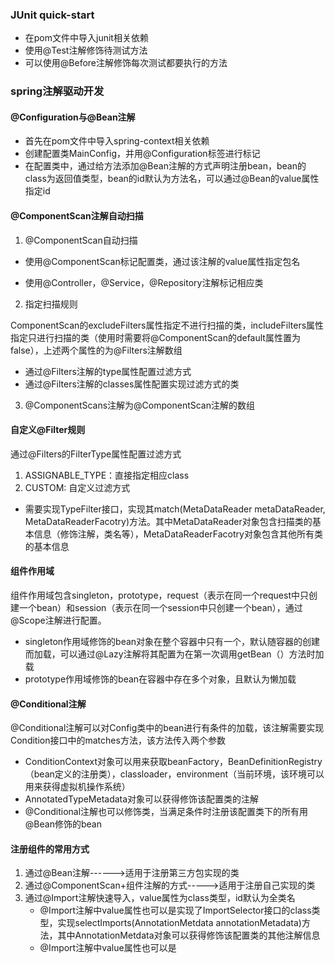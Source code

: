 ### JUnit quick-start

- 在pom文件中导入junit相关依赖
- 使用@Test注解修饰待测试方法
- 可以使用@Before注解修饰每次测试都要执行的方法

### spring注解驱动开发

#### @Configuration与@Bean注解

+ 首先在pom文件中导入spring-context相关依赖
+ 创建配置类MainConfig，并用@Configuration标签进行标记
+ 在配置类中，通过给方法添加@Bean注解的方式声明注册bean，bean的class为返回值类型，bean的id默认为方法名，可以通过@Bean的value属性指定id

#### @ComponentScan注解自动扫描

1. @ComponentScan自动扫描

+ 使用@ComponentScan标记配置类，通过该注解的value属性指定包名

 - 使用@Controller，@Service，@Repository注解标记相应类

2. 指定扫描规则

ComponentScan的excludeFilters属性指定不进行扫描的类，includeFilters属性指定只进行扫描的类（使用时需要将@ComponentScan的default属性置为false），上述两个属性的为@Filters注解数组

- 通过@Filters注解的type属性配置过滤方式
- 通过@Filters注解的classes属性配置实现过滤方式的类

3. @ComponentScans注解为@ComponentScan注解的数组

#### 自定义@Filter规则

通过@Filters的FilterType属性配置过滤方式

1. ASSIGNABLE_TYPE：直接指定相应class
2. CUSTOM: 自定义过滤方式

+ 需要实现TypeFilter接口，实现其match(MetaDataReader metaDataReader, MetaDataReaderFacotry)方法。其中MetaDataReader对象包含扫描类的基本信息（修饰注解，类名等），MetaDataReaderFacotry对象包含其他所有类的基本信息

#### 组件作用域

组件作用域包含singleton，prototype，request（表示在同一个request中只创建一个bean）和session（表示在同一个session中只创建一个bean），通过@Scope注解进行配置。

+ singleton作用域修饰的bean对象在整个容器中只有一个，默认随容器的创建而加载，可以通过@Lazy注解将其配置为在第一次调用getBean（）方法时加载
+ prototype作用域修饰的bean在容器中存在多个对象，且默认为懒加载

#### @Conditional注解

@Conditional注解可以对Config类中的bean进行有条件的加载，该注解需要实现Condition接口中的matches方法，该方法传入两个参数

+ ConditionContext对象可以用来获取beanFactory，BeanDefinitionRegistry（bean定义的注册类），classloader，environment（当前环境，该环境可以用来获得虚拟机操作系统）
+ AnnotatedTypeMetadata对象可以获得修饰该配置类的注解
+ @Conditional注解也可以修饰类，当满足条件时注册该配置类下的所有用@Bean修饰的bean


#### 注册组件的常用方式

1. 通过@Bean注解------>适用于注册第三方包实现的类
2. 通过@ComponentScan+组件注解的方式----->适用于注册自己实现的类
3. 通过@Import注解快速导入，value属性为class类型，id默认为全类名
   + @Import注解中value属性也可以是实现了ImportSelector接口的class类型，实现selectImports(AnnotationMetdata annotationMetadata)方法，其中AnnotationMetdata对象可以获得修饰该配置类的其他注解信息
   + @Import注解中value属性也可以是
   
























